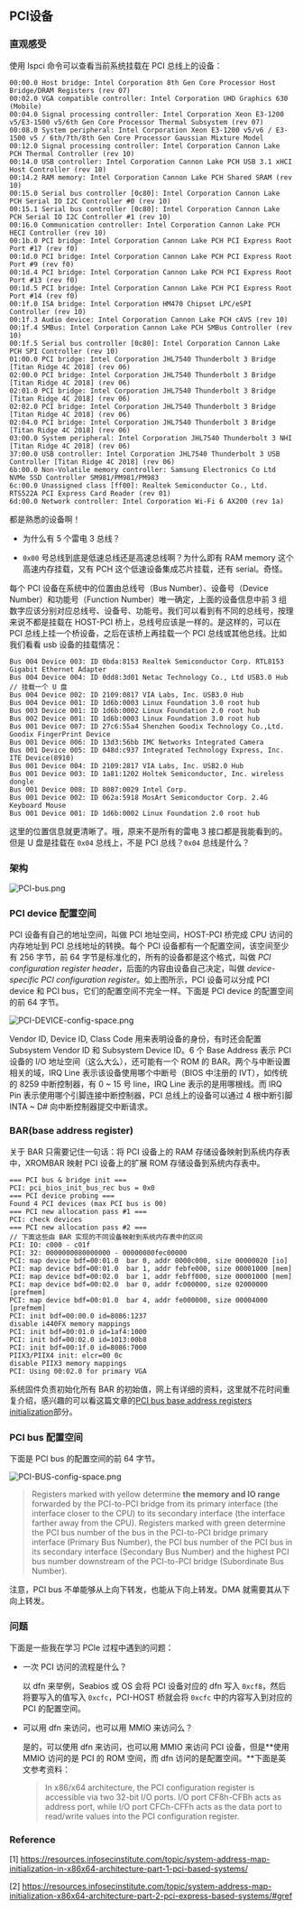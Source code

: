 ## PCI设备

### 直观感受

使用 lspci 命令可以查看当前系统挂载在 PCI 总线上的设备：

```
00:00.0 Host bridge: Intel Corporation 8th Gen Core Processor Host Bridge/DRAM Registers (rev 07)
00:02.0 VGA compatible controller: Intel Corporation UHD Graphics 630 (Mobile)
00:04.0 Signal processing controller: Intel Corporation Xeon E3-1200 v5/E3-1500 v5/6th Gen Core Processor Thermal Subsystem (rev 07)
00:08.0 System peripheral: Intel Corporation Xeon E3-1200 v5/v6 / E3-1500 v5 / 6th/7th/8th Gen Core Processor Gaussian Mixture Model
00:12.0 Signal processing controller: Intel Corporation Cannon Lake PCH Thermal Controller (rev 10)
00:14.0 USB controller: Intel Corporation Cannon Lake PCH USB 3.1 xHCI Host Controller (rev 10)
00:14.2 RAM memory: Intel Corporation Cannon Lake PCH Shared SRAM (rev 10)
00:15.0 Serial bus controller [0c80]: Intel Corporation Cannon Lake PCH Serial IO I2C Controller #0 (rev 10)
00:15.1 Serial bus controller [0c80]: Intel Corporation Cannon Lake PCH Serial IO I2C Controller #1 (rev 10)
00:16.0 Communication controller: Intel Corporation Cannon Lake PCH HECI Controller (rev 10)
00:1b.0 PCI bridge: Intel Corporation Cannon Lake PCH PCI Express Root Port #17 (rev f0)
00:1d.0 PCI bridge: Intel Corporation Cannon Lake PCH PCI Express Root Port #9 (rev f0)
00:1d.4 PCI bridge: Intel Corporation Cannon Lake PCH PCI Express Root Port #13 (rev f0)
00:1d.5 PCI bridge: Intel Corporation Cannon Lake PCH PCI Express Root Port #14 (rev f0)
00:1f.0 ISA bridge: Intel Corporation HM470 Chipset LPC/eSPI Controller (rev 10)
00:1f.3 Audio device: Intel Corporation Cannon Lake PCH cAVS (rev 10)
00:1f.4 SMBus: Intel Corporation Cannon Lake PCH SMBus Controller (rev 10)
00:1f.5 Serial bus controller [0c80]: Intel Corporation Cannon Lake PCH SPI Controller (rev 10)
01:00.0 PCI bridge: Intel Corporation JHL7540 Thunderbolt 3 Bridge [Titan Ridge 4C 2018] (rev 06)
02:00.0 PCI bridge: Intel Corporation JHL7540 Thunderbolt 3 Bridge [Titan Ridge 4C 2018] (rev 06)
02:01.0 PCI bridge: Intel Corporation JHL7540 Thunderbolt 3 Bridge [Titan Ridge 4C 2018] (rev 06)
02:02.0 PCI bridge: Intel Corporation JHL7540 Thunderbolt 3 Bridge [Titan Ridge 4C 2018] (rev 06)
02:04.0 PCI bridge: Intel Corporation JHL7540 Thunderbolt 3 Bridge [Titan Ridge 4C 2018] (rev 06)
03:00.0 System peripheral: Intel Corporation JHL7540 Thunderbolt 3 NHI [Titan Ridge 4C 2018] (rev 06)
37:00.0 USB controller: Intel Corporation JHL7540 Thunderbolt 3 USB Controller [Titan Ridge 4C 2018] (rev 06)
6b:00.0 Non-Volatile memory controller: Samsung Electronics Co Ltd NVMe SSD Controller SM981/PM981/PM983
6c:00.0 Unassigned class [ff00]: Realtek Semiconductor Co., Ltd. RTS522A PCI Express Card Reader (rev 01)
6d:00.0 Network controller: Intel Corporation Wi-Fi 6 AX200 (rev 1a)
```

都是熟悉的设备啊！

- 为什么有 5 个雷电 3 总线？

- `0x00` 号总线到底是低速总线还是高速总线啊？为什么即有 RAM memory 这个高速内存挂载，又有 PCH 这个低速设备集成芯片挂载，还有 serial。奇怪。

每个 PCI 设备在系统中的位置由总线号（Bus Number）、设备号（Device Number）和功能号（Function Number）唯一确定，上面的设备信息中前 3 组数字应该分别对应总线号、设备号、功能号。我们可以看到有不同的总线号，按理来说不都是挂载在 HOST-PCI 桥上，总线号应该是一样的。是这样的，可以在 PCI 总线上挂一个桥设备，之后在该桥上再挂载一个 PCI 总线或其他总线。比如我们看看 usb 设备的挂载情况：

```
Bus 004 Device 003: ID 0bda:8153 Realtek Semiconductor Corp. RTL8153 Gigabit Ethernet Adapter
Bus 004 Device 004: ID 0dd8:3d01 Netac Technology Co., Ltd USB3.0 Hub // 挂载一个 U 盘
Bus 004 Device 002: ID 2109:0817 VIA Labs, Inc. USB3.0 Hub
Bus 004 Device 001: ID 1d6b:0003 Linux Foundation 3.0 root hub
Bus 003 Device 001: ID 1d6b:0002 Linux Foundation 2.0 root hub
Bus 002 Device 001: ID 1d6b:0003 Linux Foundation 3.0 root hub
Bus 001 Device 007: ID 27c6:55a4 Shenzhen Goodix Technology Co.,Ltd. Goodix FingerPrint Device
Bus 001 Device 006: ID 13d3:56bb IMC Networks Integrated Camera
Bus 001 Device 005: ID 048d:c937 Integrated Technology Express, Inc. ITE Device(8910)
Bus 001 Device 004: ID 2109:2817 VIA Labs, Inc. USB2.0 Hub
Bus 001 Device 003: ID 1a81:1202 Holtek Semiconductor, Inc. wireless dongle
Bus 001 Device 008: ID 8087:0029 Intel Corp.
Bus 001 Device 002: ID 062a:5918 MosArt Semiconductor Corp. 2.4G Keyboard Mouse
Bus 001 Device 001: ID 1d6b:0002 Linux Foundation 2.0 root hub
```

这里的位置信息就更清晰了。哦，原来不是所有的雷电 3 接口都是我能看到的。但是 U 盘是挂载在 `0x04` 总线上，不是 PCI 总线？`0x04` 总线是什么？

### 架构

![PCI-bus.png](https://github.com/UtopianFuture/UtopianFuture.github.io/blob/master/image/PCI-bus.png?raw=true)

### PCI device 配置空间

PCI 设备有自己的地址空间，叫做 PCI 地址空间，HOST-PCI 桥完成 CPU 访问的内存地址到 PCI 总线地址的转换。每个 PCI 设备都有一个配置空间，该空间至少有 256 字节，前 64 字节是标准化的，所有的设备都是这个格式，叫做 *PCI configuration register header*，后面的内容由设备自己决定，叫做 *device-specific PCI configuration register*。如上图所示，PCI 设备可以分成 PCI device 和 PCI bus，它们的配置空间不完全一样。下面是 PCI device 的配置空间的前 64 字节。

![PCI-DEVICE-config-space.png](https://github.com/UtopianFuture/UtopianFuture.github.io/blob/master/image/PCI-DEVICE-config-space.png?raw=true)

Vendor ID, Device ID, Class Code 用来表明设备的身份，有时还会配置 Subsystem Vendor ID 和 Subsystem Device ID。6 个 Base Address 表示 PCI 设备的 I/O 地址空间（这么大么），还可能有一个 ROM 的 BAR。两个与中断设置相关的域，IRQ Line 表示该设备使用哪个中断号（BIOS 中注册的 IVT），如传统的 8259 中断控制器，有 0 ~ 15 号 line，IRQ Line 表示的是用哪根线。而 IRQ Pin 表示使用哪个引脚连接中断控制器，PCI 总线上的设备可以通过 4 根中断引脚 INTA ~ D# 向中断控制器提交中断请求。

### BAR(base address register)

关于 BAR 只需要记住一句话：将 PCI 设备上的 RAM 存储设备映射到系统内存表中，XROMBAR 映射 PCI 设备上的扩展 ROM 存储设备到系统内存表中。

```
=== PCI bus & bridge init ===
PCI: pci_bios_init_bus_rec bus = 0x0
=== PCI device probing ===
Found 4 PCI devices (max PCI bus is 00)
=== PCI new allocation pass #1 ===
PCI: check devices
=== PCI new allocation pass #2 ===
// 下面这些由 BAR 实现的不同设备映射到系统内存表中的区间
PCI: IO: c000 - c01f
PCI: 32: 0000000080000000 - 00000000fec00000
PCI: map device bdf=00:01.0  bar 0, addr 0000c000, size 00000020 [io]
PCI: map device bdf=00:01.0  bar 1, addr febfe000, size 00001000 [mem]
PCI: map device bdf=00:02.0  bar 1, addr febff000, size 00001000 [mem]
PCI: map device bdf=00:02.0  bar 0, addr fc000000, size 02000000 [prefmem]
PCI: map device bdf=00:01.0  bar 4, addr fe000000, size 00004000 [prefmem]
PCI: init bdf=00:00.0 id=8086:1237
disable i440FX memory mappings
PCI: init bdf=00:01.0 id=1af4:1000
PCI: init bdf=00:02.0 id=1013:00b8
PCI: init bdf=00:1f.0 id=8086:7000
PIIX3/PIIX4 init: elcr=00 0c
disable PIIX3 memory mappings
PCI: Using 00:02.0 for primary VGA
```

系统固件负责初始化所有 BAR 的初始值，网上有详细的资料，这里就不花时间重复介绍，感兴趣的可以看这篇文章的[PCI bus base address registers initialization](https://resources.infosecinstitute.com/topic/system-address-map-initialization-in-x86x64-architecture-part-1-pci-based-systems/)部分。

### PCI bus 配置空间

下面是 PCI bus 的配置空间的前 64 字节。

![PCI-BUS-config-space.png](https://github.com/UtopianFuture/UtopianFuture.github.io/blob/master/image/PCI-BUS-config-space.png?raw=true)

> Registers marked with yellow determine **the memory and IO range** forwarded by the PCI-to-PCI bridge from its primary interface (the interface closer to the CPU) to its secondary interface (the interface farther away from the CPU). Registers marked with green determine the PCI bus number of the bus in the PCI-to-PCI bridge primary interface (Primary Bus Number), the PCI bus number of the PCI bus in its secondary interface (Secondary Bus Number) and the highest PCI bus number downstream of the PCI-to-PCI bridge (Subordinate Bus Number).

注意，PCI bus 不单能够从上向下转发，也能从下向上转发。DMA 就需要其从下向上转发。

### 问题

下面是一些我在学习 PCIe 过程中遇到的问题：

- 一次 PCI 访问的流程是什么？

  以 dfn 来举例，Seabios 或 OS 会将 PCI 设备对应的 dfn 写入 `0xcf8`，然后将要写入的值写入 `0xcfc`，PCI-HOST 桥就会将 `0xcfc` 中的内容写入到对应的 PCI 的配置空间。

- 可以用 dfn 来访问，也可以用 MMIO 来访问么？

  是的，可以使用 dfn 来访问，也可以用 MMIO 来访问 PCI 设备，但是**使用 MMIO 访问的是 PCI 的 ROM 空间，而 dfn 访问的是配置空间。**下面是英文参考资料：

  > In x86/x64 architecture, the PCI configuration register is accessible via two 32-bit I/O ports. I/O port CF8h-CFBh acts as address port, while I/O port CFCh-CFFh acts as the data port to read/write values into the PCI configuration register.

### Reference

[1] https://resources.infosecinstitute.com/topic/system-address-map-initialization-in-x86x64-architecture-part-1-pci-based-systems/

[2] https://resources.infosecinstitute.com/topic/system-address-map-initialization-x86x64-architecture-part-2-pci-express-based-systems/#gref
